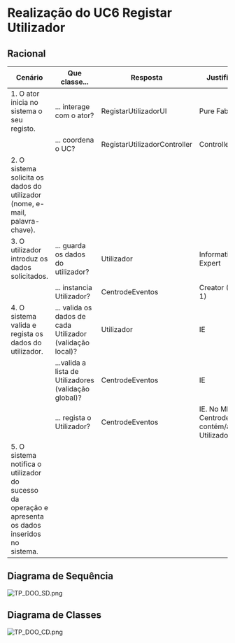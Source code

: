 # Realização do UC6 Registar Utilizador #

## Racional ##

| Cenário | Que classe... | Resposta | Justificação |
|---------|---------------|----------|--------------|
| 1.	O ator inicia no sistema o seu registo. | ... interage com o ator? | RegistarUtilizadorUI | Pure Fabrication. |
| | ... coordena o UC? | RegistarUtilizadorController | Controller. |  
| 2.	O sistema solicita os dados do utilizador (nome, e-mail, palavra-chave). | | | |
| 3.	O utilizador  introduz os dados solicitados. | ... guarda os dados do utilizador? | Utilizador | Information Expert |
| | ... instancia Utilizador? | CentrodeEventos | Creator (Regra 1) |
| 4.	O sistema valida e regista os dados do utilizador. | ... valida os dados de cada Utilizador (validação local)? | Utilizador | IE |
| | ...valida a lista de Utilizadores (validação global)? | CentrodeEventos | IE |
| | ... regista o Utilizador? | CentrodeEventos | IE. No MD o CentrodeEventos contém/agrega Utilizador(es) |
| 5.	O sistema notifica o utilizador do sucesso da operação e apresenta os dados inseridos no sistema. | | | ||

##	Diagrama de Sequência ##
![TP_DOO_SD.png](https://bitbucket.org/repo/RXabA9/images/1008167083-TP_DOO_SD.png)

##	Diagrama de Classes ##
![TP_DOO_CD.png](https://bitbucket.org/repo/RXabA9/images/2694103138-TP_DOO_CD.png)
